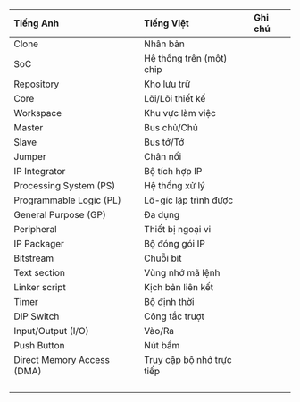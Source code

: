 | Tiếng Anh                  | Tiếng Việt                | Ghi chú |
|:---------------------------|:--------------------------|:--------|
| Clone                      | Nhân bản                  |         |
| SoC                        | Hệ thống trên (một) chip  |         |
| Repository                 | Kho lưu trữ               |         |
| Core                       | Lõi/Lõi thiết kế          |         |
| Workspace                  | Khu vực làm việc          |         |
| Master                     | Bus chủ/Chủ               |         |
| Slave                      | Bus tớ/Tớ                 |         |
| Jumper                     | Chân nối                  |         |
| IP Integrator              | Bộ tích hợp IP            |         |
| Processing System (PS)     | Hệ thống xử lý            |         |
| Programmable Logic (PL)    | Lô-gíc lập trình được     |         |
| General Purpose (GP)       | Đa dụng                   |         |
| Peripheral                 | Thiết bị ngoại vi         |         |
| IP Packager                | Bộ đóng gói IP            |         |
| Bitstream                  | Chuỗi bit                 |         |
| Text section               | Vùng nhớ mã lệnh          |         |
| Linker script              | Kịch bản liên kết         |         |
| Timer                      | Bộ định thời              |         |
| DIP Switch                 | Công tắc trượt            |         |
| Input/Output (I/O)         | Vào/Ra                    |         |
| Push Button                | Nút bấm                   |         |
| Direct Memory Access (DMA) | Truy cập bộ nhớ trực tiếp |         |
|                            |                           |         |
|                            |                           |         |
|                            |                           |         |
|                            |                           |         |
